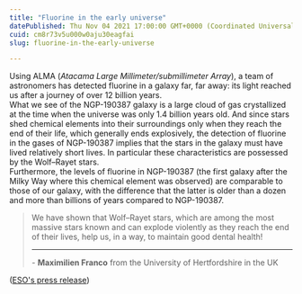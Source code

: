 ```yaml
---
title: "Fluorine in the early universe"
datePublished: Thu Nov 04 2021 17:00:00 GMT+0000 (Coordinated Universal Time)
cuid: cm8r73v5u000w0aju30eagfai
slug: fluorine-in-the-early-universe

---
```



Using ALMA (_Atacama Large Millimeter/submillimeter Array_), a team of astronomers has detected fluorine in a galaxy far, far away: its light reached us after a journey of over 12 billion years.  
What we see of the NGP-190387 galaxy is a large cloud of gas crystallized at the time when the universe was only 1.4 billion years old. And since stars shed chemical elements into their surroundings only when they reach the end of their life, which generally ends explosively, the detection of fluorine in the gases of NGP-190387 implies that the stars in the galaxy must have lived relatively short lives. In particular these characteristics are possessed by the Wolf–Rayet stars.  
Furthermore, the levels of fluorine in NGP-190387 (the first galaxy after the Milky Way where this chemical element was observed) are comparable to those of our galaxy, with the difference that the latter is older than a dozen and more than billions of years compared to NGP-190387.

> We have shown that Wolf–Rayet stars, which are among the most massive stars known and can explode violently as they reach the end of their lives, help us, in a way, to maintain good dental health!
> 
> * * *
> 
> \- **Maximilien Franco** from the University of Hertfordshire in the UK

([ESO's press release](https://www.eso.org/public/unitedkingdom/news/eso2115/?lang))
